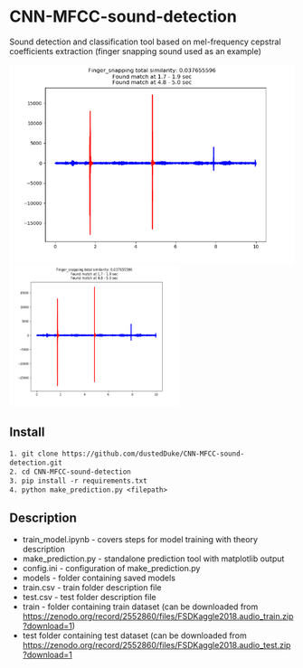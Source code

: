 # CNN-MFCC-sound-detection
Sound detection and classification tool based on mel-frequency cepstral coefficients extraction
(finger snapping sound used as an example)

![alt text](https://github.com/dustedduke/CNN-MFCC-sound-detection/blob/master/test/Figure_1.png)
<img src="https://github.com/dustedduke/CNN-MFCC-sound-detection/blob/master/test/Figure_1.png"  width="300" height="250">
## Install
```shell
1. git clone https://github.com/dustedDuke/CNN-MFCC-sound-detection.git
2. cd CNN-MFCC-sound-detection
3. pip install -r requirements.txt
4. python make_prediction.py <filepath>
```

## Description
* train_model.ipynb - covers steps for model training with theory description
* make_prediction.py - standalone prediction tool with matplotlib output
* config.ini - configuration of make_prediction.py
* models - folder containing saved models
* train.csv - train folder description file
* test.csv - test folder description file
* train - folder containing train dataset 
(can be downloaded from https://zenodo.org/record/2552860/files/FSDKaggle2018.audio_train.zip?download=1)
* test folder containing test dataset 
(can be downloaded from https://zenodo.org/record/2552860/files/FSDKaggle2018.audio_test.zip?download=1
